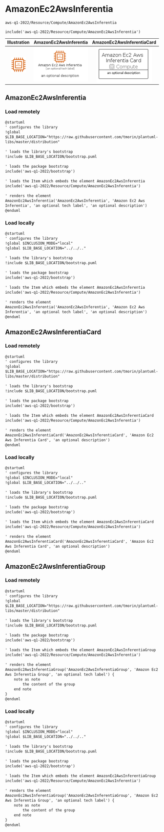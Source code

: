# AmazonEc2AwsInferentia


```text
aws-q1-2022/Resource/Compute/AmazonEc2AwsInferentia
```

```text
include('aws-q1-2022/Resource/Compute/AmazonEc2AwsInferentia')
```



| Illustration | AmazonEc2AwsInferentia | AmazonEc2AwsInferentiaCard | AmazonEc2AwsInferentiaGroup |
| :---: | :---: | :---: | :---: |
| ![illustration for Illustration](../../../aws-q1-2022/Resource/Compute/AmazonEc2AwsInferentia.png) | ![illustration for AmazonEc2AwsInferentia](../../../aws-q1-2022/Resource/Compute/AmazonEc2AwsInferentia.Local.png) | ![illustration for AmazonEc2AwsInferentiaCard](../../../aws-q1-2022/Resource/Compute/AmazonEc2AwsInferentiaCard.Local.png) | ![illustration for AmazonEc2AwsInferentiaGroup](../../../aws-q1-2022/Resource/Compute/AmazonEc2AwsInferentiaGroup.Local.png) |




## AmazonEc2AwsInferentia

### Load remotely
```plantuml
@startuml
' configures the library
!global $LIB_BASE_LOCATION="https://raw.githubusercontent.com/tmorin/plantuml-libs/master/distribution"

' loads the library's bootstrap
!include $LIB_BASE_LOCATION/bootstrap.puml

' loads the package bootstrap
include('aws-q1-2022/bootstrap')

' loads the Item which embeds the element AmazonEc2AwsInferentia
include('aws-q1-2022/Resource/Compute/AmazonEc2AwsInferentia')

' renders the element
AmazonEc2AwsInferentia('AmazonEc2AwsInferentia', 'Amazon Ec2 Aws Inferentia', 'an optional tech label', 'an optional description')
@enduml
```

### Load locally
```plantuml
@startuml
' configures the library
!global $INCLUSION_MODE="local"
!global $LIB_BASE_LOCATION="../../.."

' loads the library's bootstrap
!include $LIB_BASE_LOCATION/bootstrap.puml

' loads the package bootstrap
include('aws-q1-2022/bootstrap')

' loads the Item which embeds the element AmazonEc2AwsInferentia
include('aws-q1-2022/Resource/Compute/AmazonEc2AwsInferentia')

' renders the element
AmazonEc2AwsInferentia('AmazonEc2AwsInferentia', 'Amazon Ec2 Aws Inferentia', 'an optional tech label', 'an optional description')
@enduml
```

## AmazonEc2AwsInferentiaCard

### Load remotely
```plantuml
@startuml
' configures the library
!global $LIB_BASE_LOCATION="https://raw.githubusercontent.com/tmorin/plantuml-libs/master/distribution"

' loads the library's bootstrap
!include $LIB_BASE_LOCATION/bootstrap.puml

' loads the package bootstrap
include('aws-q1-2022/bootstrap')

' loads the Item which embeds the element AmazonEc2AwsInferentiaCard
include('aws-q1-2022/Resource/Compute/AmazonEc2AwsInferentia')

' renders the element
AmazonEc2AwsInferentiaCard('AmazonEc2AwsInferentiaCard', 'Amazon Ec2 Aws Inferentia Card', 'an optional description')
@enduml
```

### Load locally
```plantuml
@startuml
' configures the library
!global $INCLUSION_MODE="local"
!global $LIB_BASE_LOCATION="../../.."

' loads the library's bootstrap
!include $LIB_BASE_LOCATION/bootstrap.puml

' loads the package bootstrap
include('aws-q1-2022/bootstrap')

' loads the Item which embeds the element AmazonEc2AwsInferentiaCard
include('aws-q1-2022/Resource/Compute/AmazonEc2AwsInferentia')

' renders the element
AmazonEc2AwsInferentiaCard('AmazonEc2AwsInferentiaCard', 'Amazon Ec2 Aws Inferentia Card', 'an optional description')
@enduml
```

## AmazonEc2AwsInferentiaGroup

### Load remotely
```plantuml
@startuml
' configures the library
!global $LIB_BASE_LOCATION="https://raw.githubusercontent.com/tmorin/plantuml-libs/master/distribution"

' loads the library's bootstrap
!include $LIB_BASE_LOCATION/bootstrap.puml

' loads the package bootstrap
include('aws-q1-2022/bootstrap')

' loads the Item which embeds the element AmazonEc2AwsInferentiaGroup
include('aws-q1-2022/Resource/Compute/AmazonEc2AwsInferentia')

' renders the element
AmazonEc2AwsInferentiaGroup('AmazonEc2AwsInferentiaGroup', 'Amazon Ec2 Aws Inferentia Group', 'an optional tech label') {
    note as note
        the content of the group
    end note
}
@enduml
```

### Load locally
```plantuml
@startuml
' configures the library
!global $INCLUSION_MODE="local"
!global $LIB_BASE_LOCATION="../../.."

' loads the library's bootstrap
!include $LIB_BASE_LOCATION/bootstrap.puml

' loads the package bootstrap
include('aws-q1-2022/bootstrap')

' loads the Item which embeds the element AmazonEc2AwsInferentiaGroup
include('aws-q1-2022/Resource/Compute/AmazonEc2AwsInferentia')

' renders the element
AmazonEc2AwsInferentiaGroup('AmazonEc2AwsInferentiaGroup', 'Amazon Ec2 Aws Inferentia Group', 'an optional tech label') {
    note as note
        the content of the group
    end note
}
@enduml
```

